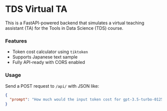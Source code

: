 # TDS Virtual TA

This is a FastAPI-powered backend that simulates a virtual teaching assistant (TA) for the Tools in Data Science (TDS) course.

### Features

- Token cost calculator using `tiktoken`
- Supports Japanese text sample
- Fully API-ready with CORS enabled

### Usage

Send a POST request to `/api/` with JSON like:
```json
{
  "prompt": "How much would the input token cost for gpt-3.5-turbo-0125 if I use the Japanese text?"
}
